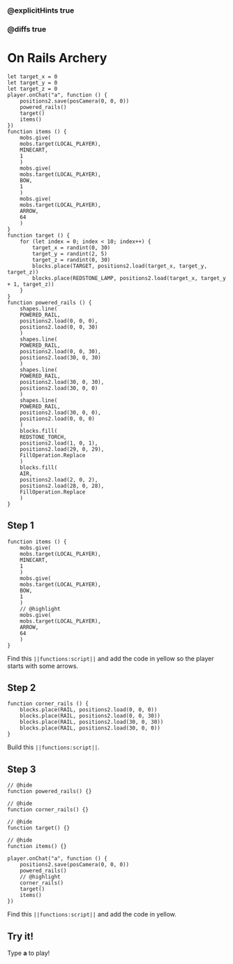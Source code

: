 ### @explicitHints true

### @diffs true

# On Rails Archery



```template
let target_x = 0
let target_y = 0
let target_z = 0
player.onChat("a", function () {
    positions2.save(posCamera(0, 0, 0))
    powered_rails()
    target()
    items()
})
function items () {
    mobs.give(
    mobs.target(LOCAL_PLAYER),
    MINECART,
    1
    )
    mobs.give(
    mobs.target(LOCAL_PLAYER),
    BOW,
    1
    )
    mobs.give(
    mobs.target(LOCAL_PLAYER),
    ARROW,
    64
    )
}
function target () {
    for (let index = 0; index < 10; index++) {
        target_x = randint(0, 30)
        target_y = randint(2, 5)
        target_z = randint(0, 30)
        blocks.place(TARGET, positions2.load(target_x, target_y, target_z))
        blocks.place(REDSTONE_LAMP, positions2.load(target_x, target_y + 1, target_z))
    }
}
function powered_rails () {
    shapes.line(
    POWERED_RAIL,
    positions2.load(0, 0, 0),
    positions2.load(0, 0, 30)
    )
    shapes.line(
    POWERED_RAIL,
    positions2.load(0, 0, 30),
    positions2.load(30, 0, 30)
    )
    shapes.line(
    POWERED_RAIL,
    positions2.load(30, 0, 30),
    positions2.load(30, 0, 0)
    )
    shapes.line(
    POWERED_RAIL,
    positions2.load(30, 0, 0),
    positions2.load(0, 0, 0)
    )
    blocks.fill(
    REDSTONE_TORCH,
    positions2.load(1, 0, 1),
    positions2.load(29, 0, 29),
    FillOperation.Replace
    )
    blocks.fill(
    AIR,
    positions2.load(2, 0, 2),
    positions2.load(28, 0, 28),
    FillOperation.Replace
    )
}
```

## Step 1

```blocks
function items () {
    mobs.give(
    mobs.target(LOCAL_PLAYER),
    MINECART,
    1
    )
    mobs.give(
    mobs.target(LOCAL_PLAYER),
    BOW,
    1
    )
    // @highlight
    mobs.give(
    mobs.target(LOCAL_PLAYER),
    ARROW,
    64
    )
}
```

Find this ``||functions:script||`` and add the code in yellow so the player starts with some arrows.

## Step 2

```blocks
function corner_rails () {
    blocks.place(RAIL, positions2.load(0, 0, 0))
    blocks.place(RAIL, positions2.load(0, 0, 30))
    blocks.place(RAIL, positions2.load(30, 0, 30))
    blocks.place(RAIL, positions2.load(30, 0, 0))
}
```

Build this ``||functions:script||``.

## Step 3

```blocks
// @hide
function powered_rails() {}

// @hide
function corner_rails() {}

// @hide
function target() {}

// @hide
function items() {}

player.onChat("a", function () {
    positions2.save(posCamera(0, 0, 0))
    powered_rails()
    // @highlight
    corner_rails()
    target()
    items()
})
```

Find this ``||functions:script||`` and add the code in yellow.

## Try it!

Type **a** to play!